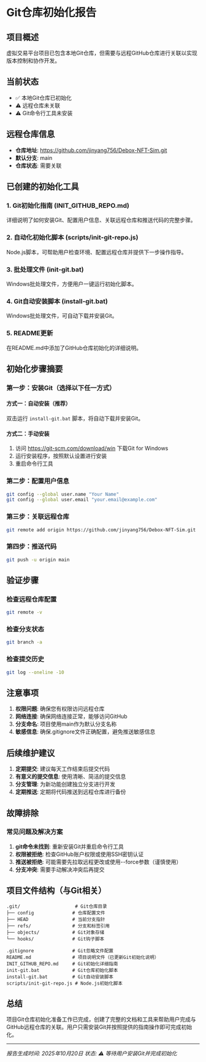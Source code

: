 # Git仓库初始化报告

## 项目概述
虚拟交易平台项目已包含本地Git仓库，但需要与远程GitHub仓库进行关联以实现版本控制和协作开发。

## 当前状态
- ✅ 本地Git仓库已初始化
- ⚠️ 远程仓库未关联
- ⚠️ Git命令行工具未安装

## 远程仓库信息
- **仓库地址**: https://github.com/jinyang756/Debox-NFT-Sim.git
- **默认分支**: main
- **仓库状态**: 需要关联

## 已创建的初始化工具

### 1. Git初始化指南 (INIT_GITHUB_REPO.md)
详细说明了如何安装Git、配置用户信息、关联远程仓库和推送代码的完整步骤。

### 2. 自动化初始化脚本 (scripts/init-git-repo.js)
Node.js脚本，可帮助用户检查环境、配置远程仓库并提供下一步操作指导。

### 3. 批处理文件 (init-git.bat)
Windows批处理文件，方便用户一键运行初始化脚本。

### 4. Git自动安装脚本 (install-git.bat)
Windows批处理文件，可自动下载并安装Git。

### 5. README更新
在README.md中添加了GitHub仓库初始化的详细说明。

## 初始化步骤摘要

### 第一步：安装Git（选择以下任一方式）
#### 方式一：自动安装（推荐）
双击运行 `install-git.bat` 脚本，将自动下载并安装Git。

#### 方式二：手动安装
1. 访问 https://git-scm.com/download/win 下载Git for Windows
2. 运行安装程序，按照默认设置进行安装
3. 重启命令行工具

### 第二步：配置用户信息
```bash
git config --global user.name "Your Name"
git config --global user.email "your.email@example.com"
```

### 第三步：关联远程仓库
```bash
git remote add origin https://github.com/jinyang756/Debox-NFT-Sim.git
```

### 第四步：推送代码
```bash
git push -u origin main
```

## 验证步骤

### 检查远程仓库配置
```bash
git remote -v
```

### 检查分支状态
```bash
git branch -a
```

### 检查提交历史
```bash
git log --oneline -10
```

## 注意事项

1. **权限问题**: 确保您有权限访问远程仓库
2. **网络连接**: 确保网络连接正常，能够访问GitHub
3. **分支命名**: 项目使用main作为默认分支名称
4. **敏感信息**: 确保.gitignore文件正确配置，避免推送敏感信息

## 后续维护建议

1. **定期提交**: 建议每天工作结束后提交代码
2. **有意义的提交信息**: 使用清晰、简洁的提交信息
3. **分支管理**: 为新功能创建独立分支进行开发
4. **定期推送**: 定期将代码推送到远程仓库进行备份

## 故障排除

### 常见问题及解决方案

1. **git命令未找到**: 重新安装Git并重启命令行工具
2. **权限被拒绝**: 检查GitHub账户权限或使用SSH密钥认证
3. **推送被拒绝**: 可能需要先拉取远程更改或使用--force参数（谨慎使用）
4. **分支冲突**: 需要手动解决冲突后再提交

## 项目文件结构（与Git相关）

```
.git/                    # Git仓库目录
├── config              # 仓库配置文件
├── HEAD                # 当前分支指针
├── refs/               # 分支和标签引用
├── objects/            # Git对象存储
└── hooks/              # Git钩子脚本

.gitignore              # Git忽略文件配置
README.md               # 项目说明文件（已更新Git初始化说明）
INIT_GITHUB_REPO.md     # Git初始化详细指南
init-git.bat            # Git仓库初始化脚本
install-git.bat         # Git自动安装脚本
scripts/init-git-repo.js # Node.js初始化脚本
```

## 总结
项目Git仓库初始化准备工作已完成，创建了完整的文档和工具来帮助用户完成与GitHub远程仓库的关联。用户只需安装Git并按照提供的指南操作即可完成初始化。

---
*报告生成时间: 2025年10月20日*
*状态: ⚠️ 等待用户安装Git并完成初始化*